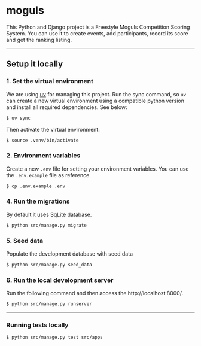 # moguls

This Python and Django project is a Freestyle Moguls Competition Scoring System. You can use it to create events, add participants, record its score and get the ranking listing.

---

## Setup it locally

### 1. Set the virtual environment

We are using [uv](https://github.com/astral-sh/uv) for managing this project. Run the sync command, so `uv` can create a new virtual environment using a compatible python version and install all required dependencies. See below:

```bash
$ uv sync
```

Then activate the virtual environment:

```bash
$ source .venv/bin/activate
```

### 2. Environment variables

Create a new `.env` file for setting your environment variables. You can use the `.env.example` file as reference.

```bash
$ cp .env.example .env
```

### 4. Run the migrations

By default it uses SqLite database.

```bash
$ python src/manage.py migrate
```

### 5. Seed data

Populate the development database with seed data

```bash
$ python src/manage.py seed_data
```

### 6. Run the local development server

Run the following command and then access the http://localhost:8000/.

```bash
$ python src/manage.py runserver
```

---

### Running tests locally

```
$ python src/manage.py test src/apps
```
